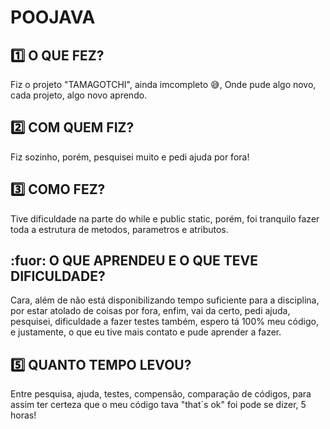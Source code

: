 # POOJAVA
## :one: O QUE FEZ?
Fiz o projeto "TAMAGOTCHI", ainda imcompleto :sweat_smile:, Onde pude algo novo, cada projeto, algo novo aprendo.

## :two: COM QUEM FIZ?
Fiz sozinho, porém, pesquisei muito e pedi ajuda por fora!

## :three: COMO FEZ?
Tive dificuldade na parte do while e public static, porém, foi tranquilo fazer toda a estrutura de metodos, parametros e atributos.

## :fuor: O QUE APRENDEU E O QUE TEVE DIFICULDADE?
Cara, além de não está disponibilizando tempo suficiente para a disciplina, por estar atolado de coisas por fora, enfim, vai da certo, pedi ajuda, pesquisei, dificuldade a fazer testes também, espero tá 100% meu código, e justamente, o que eu tive mais contato e pude aprender a fazer.

## :five: QUANTO TEMPO LEVOU?
Entre pesquisa, ajuda, testes, compensão, comparação de códigos, para assim ter certeza que o meu código tava "that´s ok" foi pode se dizer, 5 horas!
